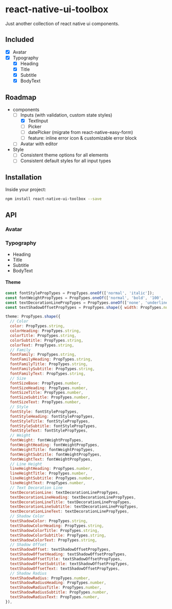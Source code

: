 # react-native-ui-toolbox
Just another collection of react native ui components.

## Included
- [x] Avatar
- [x] Typography
  - [x] Heading
  - [x] Title
  - [x] Subtitle
  - [x] BodyText

## Roadmap
- components
  - [ ] Inputs (with validation, custom state styles)
    - [x] TextInput
    - [ ] Picker
    - [ ] datePicker (migrate from react-native-easy-form)
    - [ ] feature: inline error icon & customizable error block
  - [ ] Avatar with editor
- Style
  - [ ] Consistent theme options for all elements
  - [ ] Consistent default styles for all input types

## Installation
Inside your project:
```bash
npm install react-native-ui-toolbox --save
```

## API
### Avatar
### Typography
- Heading
- Title
- Subtitle
- BodyText

#### Theme
```javascript
const fontStylePropTypes = PropTypes.oneOf(['normal', 'italic']);
const fontWeightPropTypes = PropTypes.oneOf(['normal', 'bold', '100', '200', '300', '400', '500', '600', '700', '800', '900']);
const textDecorationLinePropTypes = PropTypes.oneOf(['none', 'underline', 'line-through', 'underline line-through']);
const textShadowOffsetPropTypes = PropTypes.shape({ width: PropTypes.number, height: PropTypes.number });

theme: PropTypes.shape({
  // Color
  color: PropTypes.string,
  colorHeading: PropTypes.string,
  colorTitle: PropTypes.string,
  colorSubtitle: PropTypes.string,
  colorText: PropTypes.string,
  // Family
  fontFamily: PropTypes.string,
  fontFamilyHeading: PropTypes.string,
  fontFamilyTitle: PropTypes.string,
  fontFamilySubtitle: PropTypes.string,
  fontFamilyText: PropTypes.string,
  // Size
  fontSizeBase: PropTypes.number,
  fontSizeHeading: PropTypes.number,
  fontSizeTitle: PropTypes.number,
  fontSizeSubtitle: PropTypes.number,
  fontSizeText: PropTypes.number,
  // Style
  fontStyle: fontStylePropTypes,
  fontStyleHeading: fontStylePropTypes,
  fontStyleTitle: fontStylePropTypes,
  fontStyleSubtitle: fontStylePropTypes,
  fontStyleText: fontStylePropTypes,
  // Weight
  fontWeight: fontWeightPropTypes,
  fontWeightHeading: fontWeightPropTypes,
  fontWeightTitle: fontWeightPropTypes,
  fontWeightSubtitle: fontWeightPropTypes,
  fontWeightText: fontWeightPropTypes,
  // Line Height
  lineHeightHeading: PropTypes.number,
  lineHeightTitle: PropTypes.number,
  lineHeightSubtitle: PropTypes.number,
  lineHeightText: PropTypes.number,
  // Text Decoration Line
  textDecorationLine: textDecorationLinePropTypes,
  textDecorationLineHeading: textDecorationLinePropTypes,
  textDecorationLineTitle: textDecorationLinePropTypes,
  textDecorationLineSubtitle: textDecorationLinePropTypes,
  textDecorationLineText: textDecorationLinePropTypes,
  // Shadow Color
  textShadowColor: PropTypes.string,
  textShadowColorHeading: PropTypes.string,
  textShadowColorTitle: PropTypes.string,
  textShadowColorSubtitle: PropTypes.string,
  textShadowColorText: PropTypes.string,
  // Shadow Offset
  textShadowOffset: textShadowOffsetPropTypes,
  textShadowOffsetHeading: textShadowOffsetPropTypes,
  textShadowOffsetTitle: textShadowOffsetPropTypes,
  textShadowOffsetSubtitle: textShadowOffsetPropTypes,
  textShadowOffsetText: textShadowOffsetPropTypes,
  // Shadow Radius
  textShadowRadius: PropTypes.number,
  textShadowRadiusHeading: PropTypes.number,
  textShadowRadiusTitle: PropTypes.number,
  textShadowRadiusSubtitle: PropTypes.number,
  textShadowRadiusText: PropTypes.number,
}),
```
